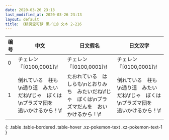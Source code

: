 ```yaml
---
date: 2020-03-26 23:13
last_modified_at: 2020-03-26 23:13
layout: default
title: 《精灵宝可梦 黑／白》文本 2-216
---
```

| 编号 | 中文 | 日文假名 | 日文汉字 |
| ---- | ---- | ---- | --- |
| 0 | チェレン『[0100,0001]\f | チェレン『[0100,0001]\f | チェレン『[0100,0001]\f |
| 1 | 倒れている　柱も\n通り道　みたいだね\fじゃ　ぼくは\nプラズマ団を　追いかけるから！\f | たおれている　はしらも\nとおりみち　みたいだね\fじゃ　ぼくは\nプラズマだんを　おいかけるから！\f | 倒れている　柱も\n通り道　みたいだね\fじゃ　ぼくは\nプラズマ団を　追いかけるから！\f |
{: .table .table-bordered .table-hover .xz-pokemon-text .xz-pokemon-text-1 }